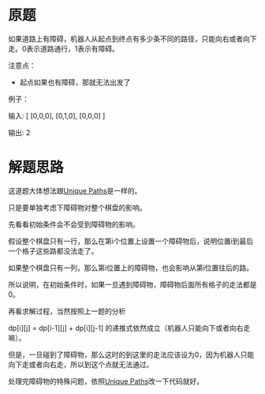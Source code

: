 # 原题
如果道路上有障碍，机器人从起点到终点有多少条不同的路径，只能向右或者向下走。0表示道路通行，1表示有障碍。

注意点：

  - 起点如果也有障碍，那就无法出发了

例子：

输入: [ [0,0,0], [0,1,0], [0,0,0] ]

输出: 2

# 解题思路
这道题大体想法跟[Unique Paths](https://leetcode.com/problems/unique-paths/description/)是一样的。

只是要单独考虑下障碍物对整个棋盘的影响。

先看看初始条件会不会受到障碍物的影响。

假设整个棋盘只有一行，那么在第i个位置上设置一个障碍物后，说明位置i到最后一个格子这些路都没法走了。

如果整个棋盘只有一列，那么第i位置上的障碍物，也会影响从第i位置往后的路。

所以说明，在初始条件时，如果一旦遇到障碍物，障碍物后面所有格子的走法都是0。

 
再看求解过程，当然按照上一题的分析

dp[i][j] = dp[i-1][j] + dp[i][j-1] 的递推式依然成立（机器人只能向下或者向右走嘛）。

但是，一旦碰到了障碍物，那么这时的到这里的走法应该设为0，因为机器人只能向下走或者向右走，所以到这个点就无法通过。

处理完障碍物的特殊问题，依照[Unique Paths](https://leetcode.com/problems/unique-paths/description/)改一下代码就好。
